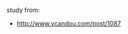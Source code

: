 study from:
* <a href="http://www.vcandou.com/post/1087" target="_blank">http://www.vcandou.com/post/1087</a>
